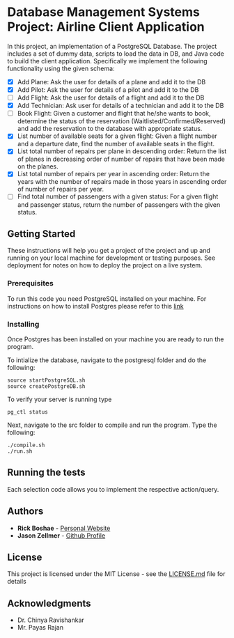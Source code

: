 # Database Management Systems Project: Airline Client Application

In this project, an implementation of a PostgreSQL Database. The project includes a set of dummy data, scripts to load the data in DB, and Java code to build the client application.
Specifically we implement the following functionality using the given schema:
- [x] Add Plane: Ask the user for details of a plane and add it to the DB
- [x] Add Pilot: Ask the user for details of a pilot and add it to the DB
- [ ] Add Flight: Ask the user for details of a flight and add it to the DB
- [x] Add Technician: Ask user for details of a technician and add it to the DB
- [ ] Book Flight: Given a customer and flight that he/she wants to book, determine the status of the reservation (Waitlisted/Confirmed/Reserved) and add the reservation to the database with appropriate status.
- [x] List number of available seats for a given flight: Given a flight number and a departure date, find the number of available seats in the flight.
- [x] List total number of repairs per plane in descending order: Return the list of planes in decreasing order of number of repairs that have been made on the planes.
- [x] List total number of repairs per year in ascending order:  Return the years with the number of repairs made in those years in ascending order of number of repairs per year.
- [ ] Find total number of passengers with a given status:  For a given flight and passenger status, return the number of passengers with the given status.

## Getting Started

These instructions will help you get a project of the project and up and running on your local machine for development or testing purposes. See deployment for notes on how to deploy the project on a live system.

### Prerequisites

To run this code you need PostgreSQL installed on your machine. For instructions on how to install Postgres please refer to this [link](https://www.postgresql.org/docs/9.3/static/tutorial-install.html)

### Installing

Once Postgres has been installed on your machine you are ready to run the program.

To intialize the database, navigate to the postgresql folder and do the following:
```
source startPostgreSQL.sh
source createPostgreDB.sh
```
To verify your server is running type
```
pg_ctl status
```

Next, navigate to the src folder to compile and run the program. Type the following:
```
./compile.sh
./run.sh
```

## Running the tests

Each selection code allows you to implement the respective action/query.

## Authors

* **Rick Boshae** - [Personal Website](https://rboshae.github.io/)
* **Jason Zellmer** - [Github Profile](https://github.com/jzell001)

## License

This project is licensed under the MIT License - see the [LICENSE.md](LICENSE.md) file for details

## Acknowledgments

* Dr. Chinya Ravishankar
* Mr. Payas Rajan
